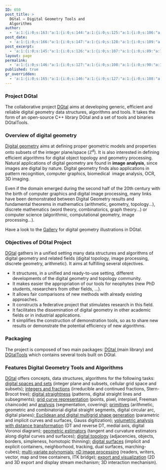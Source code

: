 ```yaml
---
ID: 650
post_title: >
  DGtal – Digital Geometry Tools and
  Algorithms
author:
  - 'a:1:{i:0;s:163:"a:1:{i:0;s:144:"a:1:{i:0;s:125:"a:1:{i:0;s:106:"a:1:{i:0;s:88:"a:1:{i:0;s:70:"a:1:{i:0;s:52:"a:1:{i:0;s:34:"a:1:{i:0;s:16:"David Coeurjolly";}";}";}";}";}";}";}";}";}'
post_date:
  - 'a:1:{i:0;s:166:"a:1:{i:0;s:147:"a:1:{i:0;s:128:"a:1:{i:0;s:109:"a:1:{i:0;s:91:"a:1:{i:0;s:73:"a:1:{i:0;s:55:"a:1:{i:0;s:37:"a:1:{i:0;s:19:"2010-06-03 13:17:01";}";}";}";}";}";}";}";}";}'
post_excerpt:
  - 'a:1:{i:0;s:145:"a:1:{i:0;s:126:"a:1:{i:0;s:107:"a:1:{i:0;s:89:"a:1:{i:0;s:71:"a:1:{i:0;s:53:"a:1:{i:0;s:35:"a:1:{i:0;s:17:"a:1:{i:0;s:0:"";}";}";}";}";}";}";}";}";}'
layout: page
permalink:
  - 'a:1:{i:0;s:146:"a:1:{i:0;s:127:"a:1:{i:0;s:108:"a:1:{i:0;s:90:"a:1:{i:0;s:72:"a:1:{i:0;s:54:"a:1:{i:0;s:36:"a:1:{i:0;s:18:"a:1:{i:0;s:1:"/";}";}";}";}";}";}";}";}";}'
published: true
gr_overridden:
  - 'a:1:{i:0;s:165:"a:1:{i:0;s:146:"a:1:{i:0;s:127:"a:1:{i:0;s:108:"a:1:{i:0;s:90:"a:1:{i:0;s:72:"a:1:{i:0;s:54:"a:1:{i:0;s:36:"a:1:{i:0;s:18:"a:1:{i:0;s:1:"0";}";}";}";}";}";}";}";}";}";}'
---
```

### Project DGtal

The collaborative project [DGtal][1] aims at developing generic, efficient and reliable digital geometry data structures, algorithms and tools. It takes the form of an open-source C++ library DGtal and a set of tools and binaries DGtalTools.

### Overview of digital geometry

[Digital geometry][2] aims at defining proper geometric models and properties onto subsets of the integer plane/space ($\mathbb{Z}^d$). It is also interested in defining efficient algorithms for digital object topology and geometry processing. Natural applications of digital geometry are found in **image** **analysis**, since images are digital by nature. Digital geometry finds also applications in pattern recognition, computer graphics, biomedical  image analysis, OCR, 3D imaging.

Even if the domain emerged during the second half of the 20th century with the birth of computer graphics and digital image processing, many links have been demonstrated between Digital Geometry results and fundamental theorems in mathematics (arithmetic, geometry, topology...), discrete mathematics (word theory, combinatorics, graph theory...) or computer science (algorithmic, computational geometry, image processing...).


Have a look to the [Gallery][3] for digital geometry illustrations in DGtal.

### Objectives of DGtal Project

[DGtal][1] gathers in a unified setting many data structures and algorithms of digital geometry and related fields (digital topology, image processing, discrete geometry, arithmetic). It aims at fulfilling several objectives.

*   It structures, in a unified and ready-to-use setting, different developments of the digital geometry and topology community.
*   It makes easier the appropriation of our tools for neophytes (new PhD students, researchers from other fields, ...).
*   It allows fair comparisons of new methods with already existing approaches.
*   It constructs a federative project that stimulates research in this field.
*   It facilitates the dissemination of digital geometry in other academic fields or in industrial applications.
*   It simplifies the construction of demonstration tools, so as to share new results or demonstrate the potential efficiency of new algorithms.

### Packaging

The project is composed of two main packages: [DGtal ][4](main library) and [DGtalTools][5] which contains several tools built on DGtal.

### Features Digital Geometry Tools and Algorithms

[DGtal][1] offers concepts, data structures, algorithms for the following tasks: [digital spaces and sets][6] (integer plane and subsets, cellular grid space and subsets); [integers and fractions][7] (irreducible and continued fractions, Stern-Brocot tree); [digital straightness][8] (patterns, digital straight lines and subsegments); [grid curve representation][9] (points, pixel, interpixel, Freeman chaincode) and [analysis][10] (segmentation, covering); [primitives][11] (arithmetic, geometric and combinatorial digital straight segments, digital circular arc, digital planes);[ Euclidean and digital multigrid shape generation][12] (parametric and implicit curves and surfaces, Gauss digitization); [volumetric analysis with distance transformation][13] (DT and reverse DT, medial axis, digital Voronoi diagram); [geometric estimators][14] (tangent and curvature estimators along digital curves and surfaces); [digital topology][15] (adjacencies, objects, borders, simpleness, homotopic thinning); [digital surfaces][16] (implicit and explicit containers, neighborhood, tracking, dual surfaces, marching-cubes); [multi-variate polynomials][17]; [nD image processing][18] (readers, writers, vector, map and tree containers, ITK bridge); [export and visualization][19] (2D and 3D export and display stream mechanism; 3D interaction mechanism).

 [1]: http://dgtal.org "DGtal"
 [2]: http://en.wikipedia.org/wiki/Digital_geometry "Digital Geometry"
 [3]: http://dgtal.org/gallery/ "Gallery"
 [4]: http://dgtal.org/download/ "Download"
 [5]: http://dgtal.org/tools/ "Tools"
 [6]: http://dgtal.org/doc/nightly/packageKernel.html "digital spaces and sets"
 [7]: http://dgtal.org/doc/nightly/moduleIrreducibleFraction.html "integers and fractions"
 [8]: http://dgtal.org/doc/nightly/moduleDigitalStraightness.html "digital straightness"
 [9]: http://dgtal.org/doc/nightly/moduleGridCurveAnalysis.html "grid curve representation"
 [10]: http://dgtal.org/doc/nightly/moduleGridCurveAnalysis.html "analysis"
 [11]: http://dgtal.org/doc/nightly/packageGeometry.html "primitives"
 [12]: http://dgtal.org/doc/nightly/moduleShape.html " Euclidean and digital multigrid shape generation"
 [13]: http://dgtal.org/doc/nightly/moduleVolumetric.html "volumetric analysis with distance transformation"
 [14]: http://dgtal.org/doc/nightly/packageGeometry.html "geometric estimators"
 [15]: http://dgtal.org/doc/nightly/moduleDigitalTopology.html "digital topology"
 [16]: http://dgtal.org/doc/nightly/moduleDigitalSurfaces.html "digital surfaces"
 [17]: http://dgtal.org/doc/nightly/modulePolynomial.html "multi-variate polynomials"
 [18]: http://dgtal.org/doc/nightly/packageImage.html "nD image processing"
 [19]: http://dgtal.org/doc/nightly/packageIO.html "export and visualization"